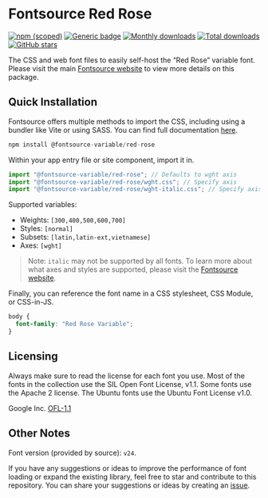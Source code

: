 # Fontsource Red Rose

[![npm (scoped)](https://img.shields.io/npm/v/@fontsource-variable/red-rose?color=brightgreen)](https://www.npmjs.com/package/@fontsource-variable/red-rose) [![Generic badge](https://img.shields.io/badge/fontsource-passing-brightgreen)](https://github.com/fontsource/fontsource) [![Monthly downloads](https://badgen.net/npm/dm/@fontsource-variable/red-rose)](https://github.com/fontsource/fontsource) [![Total downloads](https://badgen.net/npm/dt/@fontsource-variable/red-rose)](https://github.com/fontsource/fontsource) [![GitHub stars](https://img.shields.io/github/stars/fontsource/fontsource.svg?style=social&label=Star)](https://github.com/fontsource/fontsource/stargazers)

The CSS and web font files to easily self-host the “Red Rose” variable font. Please visit the main [Fontsource website](https://fontsource.org/fonts/red-rose) to view more details on this package.

## Quick Installation

Fontsource offers multiple methods to import the CSS, including using a bundler like Vite or using SASS. You can find full documentation [here](https://fontsource.org/docs/getting-started/introduction).

```javascript
npm install @fontsource-variable/red-rose
```

Within your app entry file or site component, import it in.

```javascript
import "@fontsource-variable/red-rose"; // Defaults to wght axis
import "@fontsource-variable/red-rose/wght.css"; // Specify axis
import "@fontsource-variable/red-rose/wght-italic.css"; // Specify axis and style
```

Supported variables:
- Weights: `[300,400,500,600,700]`
- Styles: `[normal]`
- Subsets: `[latin,latin-ext,vietnamese]`
- Axes: `[wght]`

> Note: `italic` may not be supported by all fonts. To learn more about what axes and styles are supported, please visit the [Fontsource website](https://fontsource.org/fonts/red-rose).

Finally, you can reference the font name in a CSS stylesheet, CSS Module, or CSS-in-JS.

```css
body {
  font-family: "Red Rose Variable";
}
```

## Licensing
Always make sure to read the license for each font you use. Most of the fonts in the collection use the SIL Open Font License, v1.1. Some fonts use the Apache 2 license. The Ubuntu fonts use the Ubuntu Font License v1.0.

Google Inc.
[OFL-1.1](http://scripts.sil.org/OFL)

## Other Notes
Font version (provided by source): `v24`.

If you have any suggestions or ideas to improve the performance of font loading or expand the existing library, feel free to star and contribute to this repository. You can share your suggestions or ideas by creating an [issue](https://github.com/fontsource/fontsource/issues).